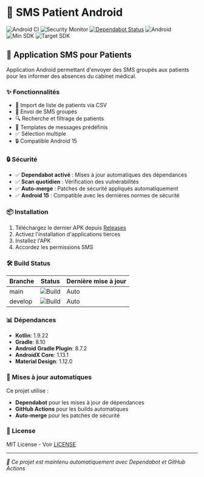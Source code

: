 # 📱 SMS Patient Android

![Android CI](https://github.com/brubbs77/sms-patient-android-2/workflows/Android%20CI/badge.svg)
![Security Monitor](https://github.com/brubbs77/sms-patient-android-2/workflows/Security%20Monitor/badge.svg)
[![Dependabot Status](https://api.dependabot.com/badges/status?host=github&repo=brubbs77/sms-patient-android-2)](https://dependabot.com)
![Android](https://img.shields.io/badge/Android-15-green.svg)
![Min SDK](https://img.shields.io/badge/Min%20SDK-26-blue.svg)
![Target SDK](https://img.shields.io/badge/Target%20SDK-35-brightgreen.svg)

## 🚀 Application SMS pour Patients

Application Android permettant d'envoyer des SMS groupés aux patients pour les informer des absences du cabinet médical.

### ✨ Fonctionnalités

- 📁 Import de liste de patients via CSV
- 📱 Envoi de SMS groupés
- 🔍 Recherche et filtrage de patients
- 📝 Templates de messages prédéfinis
- ✅ Sélection multiple
- 🔒 Compatible Android 15

### 🔒 Sécurité

- ✅ **Dependabot activé** : Mises à jour automatiques des dépendances
- ✅ **Scan quotidien** : Vérification des vulnérabilités
- ✅ **Auto-merge** : Patches de sécurité appliqués automatiquement
- ✅ **Android 15** : Compatible avec les dernières normes de sécurité

### 📦 Installation

1. Téléchargez le dernier APK depuis [Releases](https://github.com/brubbs77/sms-patient-android-2/releases)
2. Activez l'installation d'applications tierces
3. Installez l'APK
4. Accordez les permissions SMS

### 🛠️ Build Status

| Branche | Status | Dernière mise à jour |
|---------|--------|---------------------|
| main | ![Build](https://github.com/brubbs77/sms-patient-android-2/workflows/Android%20CI/badge.svg?branch=main) | Auto |
| develop | ![Build](https://github.com/brubbs77/sms-patient-android-2/workflows/Android%20CI/badge.svg?branch=develop) | Auto |

### 📊 Dépendances

- **Kotlin**: 1.9.22
- **Gradle**: 8.10
- **Android Gradle Plugin**: 8.7.2
- **AndroidX Core**: 1.13.1
- **Material Design**: 1.12.0

### 🔄 Mises à jour automatiques

Ce projet utilise :
- **Dependabot** pour les mises à jour de dépendances
- **GitHub Actions** pour les builds automatiques
- **Auto-merge** pour les patches de sécurité

### 📄 License

MIT License - Voir [LICENSE](LICENSE)

---

*🤖 Ce projet est maintenu automatiquement avec Dependabot et GitHub Actions*

